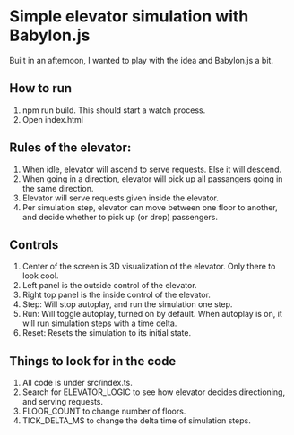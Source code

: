 # Simple elevator simulation with Babylon.js

Built in an afternoon, I wanted to play with the idea and Babylon.js a bit.

## How to run

1. npm run build. This should start a watch process.
2. Open index.html

## Rules of the elevator:

1. When idle, elevator will ascend to serve requests. Else it will descend.
2. When going in a direction, elevator will pick up all passangers going in the same direction.
3. Elevator will serve requests given inside the elevator.
4. Per simulation step, elevator can move between one floor to another, and decide whether to pick up (or drop) passengers.

## Controls

1. Center of the screen is 3D visualization of the elevator. Only there to look cool.
2. Left panel is the outside control of the elevator.
3. Right top panel is the inside control of the elevator.
4. Step: Will stop autoplay, and run the simulation one step.
5. Run: Will toggle autoplay, turned on by default. When autoplay is on, it will run simulation steps with a time delta.
6. Reset: Resets the simulation to its initial state.

## Things to look for in the code

1. All code is under src/index.ts.
2. Search for ELEVATOR_LOGIC to see how elevator decides directioning, and serving requests.
3. FLOOR_COUNT to change number of floors.
4. TICK_DELTA_MS to change the delta time of simulation steps.
